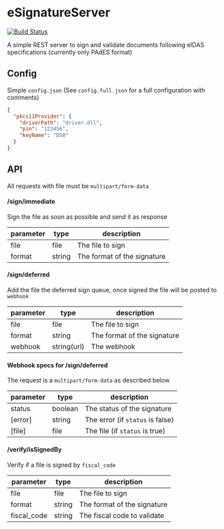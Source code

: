 # eSignatureServer

[![Build Status](https://travis-ci.org/Giotino/eSignatureServer.svg?branch=master)](https://travis-ci.org/Giotino/eSignatureServer)

A simple REST server to sign and validate documents following eIDAS specifications (currently only PAdES format)

## Config

Simple `config.json` (See `config.full.json` for a full configuration with comments)

```json
{
  "pkcs11Provider": {
    "driverPath": "driver.dll",
    "pin": "123456",
    "keyName": "DS0"
  }
}
```

## API

All requests with file must be `multipart/form-data`

#### /sign/immediate

Sign the file as soon as possible and send it as response

| parameter | type   | description                 |
|-----------|--------|-----------------------------|
| file      | file   | The file to sign            |
| format    | string | The format of the signature |

#### /sign/deferred

Add the file the deferred sign queue, once signed the file will be posted to `webhook`

| parameter | type        | description                 |
|-----------|-------------|-----------------------------|
| file      | file        | The file to sign            |
| format    | string      | The format of the signature |
| webhook   | string(url) | The webhook                 |

#### Webhook specs for /sign/deferred

The request is a `multipart/form-data` as described below

| parameter | type    | description                      |
|-----------|---------|----------------------------------|
| status    | boolean | The status of the signature      |
| [error]   | string  | The error (if `status` is false) |
| [file]    | file    | The file (if `status` is true)   |

#### /verify/isSignedBy

Verify if a file is signed by `fiscal_code`

| parameter   | type   | description                 |
|-------------|--------|-----------------------------|
| file        | file   | The file to sign            |
| format      | string | The format of the signature |
| fiscal_code | string | The fiscal code to validate |

